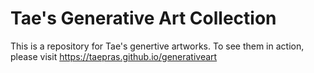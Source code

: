 # Tae's Generative Art Collection

This is a repository for Tae's genertive artworks. To see them in action, please visit https://taepras.github.io/generativeart
